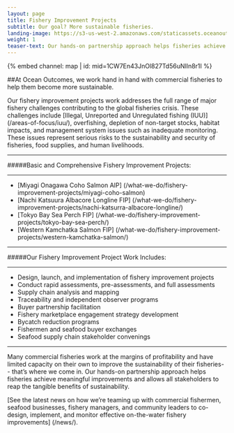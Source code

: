 ```yaml
---
layout: page
title: Fishery Improvement Projects
subtitle: Our goal? More sustainable fisheries.
landing-image: https://s3-us-west-2.amazonaws.com/staticassets.oceanoutcomes.org/rollover+images/our-work-hover.jpg
weight: 1
teaser-text: Our hands-on partnership approach helps fisheries achieve meaningful improvements and allows all stakeholders to reap the tangible benefits of sustainability.
---
```


<div class="map-section">
  <div class="grid-container">
    {% embed channel: map | id: mid=1CW7En43JnOl827Td56uNIln8r1I %}
  </div>
</div>

##At Ocean Outcomes, we work hand in hand with commercial fisheries to help them become more sustainable.

Our fishery improvement projects work addresses the full range of major fishery challenges contributing to the global fisheries crisis. These challenges include [Illegal, Unreported and Unregulated fishing (IUU)] (/areas-of-focus/iuu/), overfishing, depletion of non-target stocks, habitat impacts, and management system issues such as inadequate monitoring. These issues represent serious risks to the sustainability and security of fisheries, food supplies, and human livelihoods.  

----

#####Basic and Comprehensive Fishery Improvement Projects:  

----

  * [Miyagi Onagawa Coho Salmon AIP] (/what-we-do/fishery-improvement-projects/miyagi-coho-salmon)
  * [Nachi Katsuura Albacore Longline FIP] (/what-we-do/fishery-improvement-projects/nachi-katsurra-albacore-longline/)
  * [Tokyo Bay Sea Perch FIP] (/what-we-do/fishery-improvement-projects/tokyo-bay-sea-perch/)
  * [Western Kamchatka Salmon FIP] (/what-we-do/fishery-improvement-projects/western-kamchatka-salmon/)

----

#####Our Fishery Improvement Project Work Includes:  

----

  * Design, launch, and implementation of fishery improvement projects 
  * Conduct rapid assessments, pre-assessments, and full assessments
  * Supply chain analysis and mapping
  * Traceability and independent observer programs
  * Buyer partnership facilitation
  * Fishery marketplace engagement strategy development
  * Bycatch reduction programs
  * Fishermen and seafood buyer exchanges
  * Seafood supply chain stakeholder convenings

----

Many commercial fisheries work at the margins of profitability and have limited capacity on their own to improve the sustainability of their fisheries-- that’s where we come in. Our hands-on partnership approach helps fisheries achieve meaningful improvements and allows all stakeholders to reap the tangible benefits of sustainability.

[See the latest news on how we’re teaming up with commercial fishermen, seafood businesses, fishery managers, and community leaders to co-design, implement, and monitor effective on-the-water fishery improvements] (/news/).
